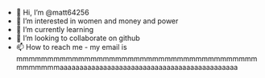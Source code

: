 - 👋 Hi, I’m @matt64256
- 👀 I’m interested in women and money and power
- 🌱 I’m currently learning 
- 💞️ I’m looking to collaborate on github
- 📫 How to reach me - my email is mmmmmmmmmmmmmmmmmmmmmmmmmmmmmmmmmmmmmmmmmmmmmmaaaaaaaaaaaaaaaaaaaaaaaaaaaaaaaaaaaaaaaaaaaaa
